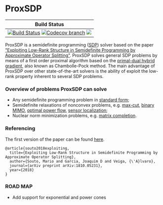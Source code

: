 # ProxSDP

| **Build Status** |
|:-----------------:|
| [![Build Status][build-img]][build-url] [![Codecov branch][codecov-img]][codecov-url] [![][docs-img]][docs-url]|

[build-img]: https://travis-ci.org/mariohsouto/ProxSDP.jl.svg?branch=master
[build-url]: https://travis-ci.org/mariohsouto/ProxSDP.jl
[codecov-img]: http://codecov.io/github/mariohsouto/ProxSDP.jl/coverage.svg?branch=master
[codecov-url]: http://codecov.io/github/mariohsouto/ProxSDP.jl?branch=master
[docs-img]: https://img.shields.io/badge/docs-latest-blue.svg
[docs-url]: https://mariohsouto.github.io/ProxSDP.jl/latest/

ProxSDP is a semidefinite programming ([SDP](https://en.wikipedia.org/wiki/Semidefinite_programming)) solver based on the paper ["Exploiting Low-Rank Structure in Semidefinite Programming by Approximate Operator Splitting"](https://arxiv.org/abs/1810.05231). ProxSDP solves general SDP problems by means of a first order proximal algorithm based on the [primal-dual hybrid gradient](http://www.cmapx.polytechnique.fr/preprint/repository/685.pdf), also known as Chambolle-Pock method. The main advantage of ProxSDP over other state-of-the-art solvers is the ability of exploit the low-rank property inherent to several SDP problems.

### Overview of problems ProxSDP can solve

* Any semidefinite programming problem in [standard form](http://web.stanford.edu/~boyd/papers/pdf/semidef_prog.pdf);
* Semidefinite relaxations of nonconvex problems, e.g. [max-cut](http://www-math.mit.edu/~goemans/PAPERS/maxcut-jacm.pdf), [binary MIMO](https://arxiv.org/pdf/cs/0606083.pdf), [optimal power flow](http://authorstest.library.caltech.edu/141/1/TPS_OPF_2_tech.pdf), [sensor localization](https://web.stanford.edu/~boyd/papers/pdf/sensor_selection.pdf);
* Nuclear norm minimization problems, e.g. [matrix completion](https://statweb.stanford.edu/~candes/papers/MatrixCompletion.pdf).

### Referencing

The first version of the paper can be found [here](https://arxiv.org/abs/1810.05231).

```
@article{souto2018exploiting,
  title={Exploiting Low-Rank Structure in Semidefinite Programming by Approximate Operator Splitting},
  author={Souto, Mario and Garcia, Joaquim D and Veiga, {\'A}lvaro},
  journal={arXiv preprint arXiv:1810.05231},
  year={2018}
}
```

### ROAD MAP

- Add support for exponential and power cones
